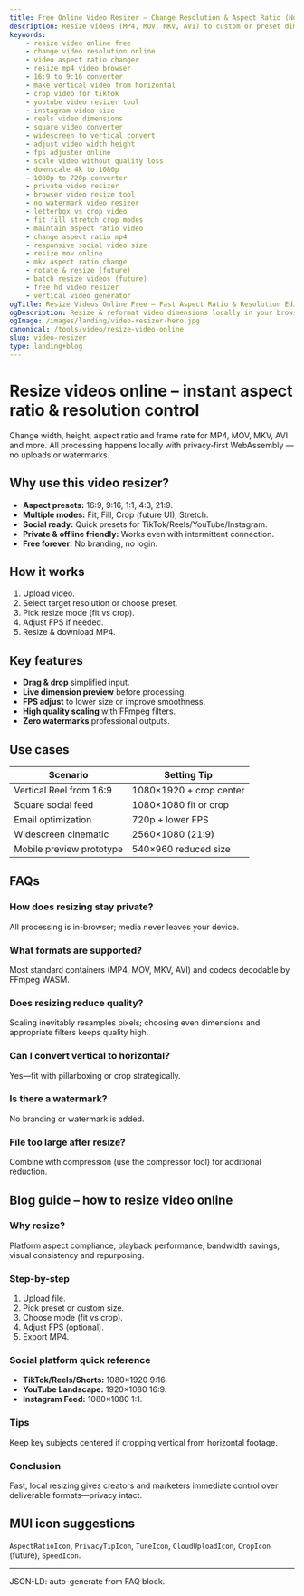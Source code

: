 ```yaml
---
title: Free Online Video Resizer – Change Resolution & Aspect Ratio (No Signup)
description: Resize videos (MP4, MOV, MKV, AVI) to custom or preset dimensions (16:9, 9:16, 1:1) in your browser. Adjust width, height & FPS privately with no watermark.
keywords:
	- resize video online free
	- change video resolution online
	- video aspect ratio changer
	- resize mp4 video browser
	- 16:9 to 9:16 converter
	- make vertical video from horizontal
	- crop video for tiktok
	- youtube video resizer tool
	- instagram video size
	- reels video dimensions
	- square video converter
	- widescreen to vertical convert
	- adjust video width height
	- fps adjuster online
	- scale video without quality loss
	- downscale 4k to 1080p
	- 1080p to 720p converter
	- private video resizer
	- browser video resize tool
	- no watermark video resizer
	- letterbox vs crop video
	- fit fill stretch crop modes
	- maintain aspect ratio video
	- change aspect ratio mp4
	- responsive social video size
	- resize mov online
	- mkv aspect ratio change
	- rotate & resize (future)
	- batch resize videos (future)
	- free hd video resizer
	- vertical video generator
ogTitle: Resize Videos Online Free – Fast Aspect Ratio & Resolution Editor
ogDescription: Resize & reformat video dimensions locally in your browser. No uploads, no signup, no watermark.
ogImage: /images/landing/video-resizer-hero.jpg
canonical: /tools/video/resize-video-online
slug: video-resizer
type: landing+blog
---
```


# Resize videos online – instant aspect ratio & resolution control

Change width, height, aspect ratio and frame rate for MP4, MOV, MKV, AVI and more. All processing happens locally with privacy‑first WebAssembly — no uploads or watermarks.

## Why use this video resizer?
- **Aspect presets:** 16:9, 9:16, 1:1, 4:3, 21:9.  
- **Multiple modes:** Fit, Fill, Crop (future UI), Stretch.  
- **Social ready:** Quick presets for TikTok/Reels/YouTube/Instagram.  
- **Private & offline friendly:** Works even with intermittent connection.  
- **Free forever:** No branding, no login.  

## How it works
1. Upload video.  
2. Select target resolution or choose preset.  
3. Pick resize mode (fit vs crop).  
4. Adjust FPS if needed.  
5. Resize & download MP4.  

## Key features
- **Drag & drop** simplified input.  
- **Live dimension preview** before processing.  
- **FPS adjust** to lower size or improve smoothness.  
- **High quality scaling** with FFmpeg filters.  
- **Zero watermarks** professional outputs.  

## Use cases
| Scenario | Setting Tip |
| -------- | ----------- |
| Vertical Reel from 16:9 | 1080×1920 + crop center |
| Square social feed | 1080×1080 fit or crop |
| Email optimization | 720p + lower FPS |
| Widescreen cinematic | 2560×1080 (21:9) |
| Mobile preview prototype | 540×960 reduced size |

## FAQs
### How does resizing stay private?
All processing is in-browser; media never leaves your device.

### What formats are supported?
Most standard containers (MP4, MOV, MKV, AVI) and codecs decodable by FFmpeg WASM.

### Does resizing reduce quality?
Scaling inevitably resamples pixels; choosing even dimensions and appropriate filters keeps quality high.

### Can I convert vertical to horizontal?
Yes—fit with pillarboxing or crop strategically.

### Is there a watermark?
No branding or watermark is added.

### File too large after resize?
Combine with compression (use the compressor tool) for additional reduction.

## Blog guide – how to resize video online
### Why resize?
Platform aspect compliance, playback performance, bandwidth savings, visual consistency and repurposing.

### Step-by-step
1. Upload file.  
2. Pick preset or custom size.  
3. Choose mode (fit vs crop).  
4. Adjust FPS (optional).  
5. Export MP4.  

### Social platform quick reference
- **TikTok/Reels/Shorts:** 1080×1920 9:16.  
- **YouTube Landscape:** 1920×1080 16:9.  
- **Instagram Feed:** 1080×1080 1:1.  

### Tips
Keep key subjects centered if cropping vertical from horizontal footage.

### Conclusion
Fast, local resizing gives creators and marketers immediate control over deliverable formats—privacy intact.

## MUI icon suggestions
`AspectRatioIcon`, `PrivacyTipIcon`, `TuneIcon`, `CloudUploadIcon`, `CropIcon` (future), `SpeedIcon`.

---
JSON-LD: auto-generate from FAQ block.

